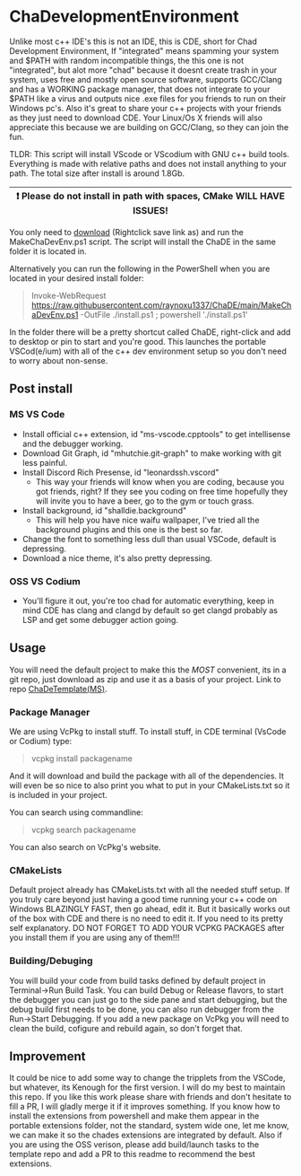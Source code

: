 # ChaDevelopmentEnvironment

Unlike most c++ IDE's this is not an IDE, this is CDE, short for Chad Development Environment, If "integrated" means spamming your system and $PATH with random incompatible things, the this one is not "integrated", but alot more "chad" because it doesnt create trash in your system, uses free and mostly open source software, supports GCC/Clang and has a WORKING package manager, that does not integrate to your $PATH like a virus and outputs nice .exe files for you friends to run on their Windows pc's. Also it's great to share your c++ projects with your friends as they just need to download CDE. Your Linux/Os X friends will also appreciate this because we are building on GCC/Clang, so they can join the fun.


TLDR:
This script will install VScode or VScodium with GNU c++ build tools. Everything is made with relative paths and does not install anything to your path. The total size after install is around 1.8Gb.

| :exclamation:  Please do not install in path with spaces, CMake WILL HAVE ISSUES!   |
|-------------------------------------------------------------------------------------|

You only need to [download](https://raw.githubusercontent.com/raynoxu1337/ChaDE/main/MakeChaDevEnv.ps1) (Rightclick save link as) and run the MakeChaDevEnv.ps1 script. The script will install the ChaDE in the same folder it is located in.

Alternatively you can run the following in the PowerShell when you are located in your desired install folder:
> Invoke-WebRequest https://raw.githubusercontent.com/raynoxu1337/ChaDE/main/MakeChaDevEnv.ps1 -OutFile ./install.ps1 ; powershell './install.ps1'

In the folder there will be a pretty shortcut called ChaDE, right-click and add to desktop or pin to start and you're good. This launches the portable VSCod(e/ium) with all of the c++ dev environment setup so you don't need to worry about non-sense.

## Post install
### MS VS Code
* Install official c++ extension, id "ms-vscode.cpptools" to get intellisense and the debugger working.
* Download Git Graph, id "mhutchie.git-graph" to make working with git less painful.
* Install Discord Rich Presense, id "leonardssh.vscord"
    * This way your friends will know when you are coding, because you got friends, right? If they see you coding on free time hopefully they will invite you to have a beer, go to the gym or touch grass.
* Install background, id "shalldie.background"
    * This will help you have nice waifu wallpaper, I've tried all the background plugins and this one is the best so far.
* Change the font to something less dull than usual VSCode, default is depressing.
* Download a nice theme, it's also pretty depressing.
### OSS VS Codium
* You'll figure it out, you're too chad for automatic everything, keep in mind CDE has clang and clangd by default so get clangd probably as LSP and get some debugger action going.
## Usage
You will need the default project to make this the *MOST* convenient, its in a git repo, just download as zip and use it as a basis of your project. Link to repo [ChaDeTemplate(MS)](https://github.com/raynoxu1337/ChDETemplateMS).
### Package Manager
We are using VcPkg to install stuff. To install stuff, in CDE terminal (VsCode or Codium) type:
> vcpkg install packagename

And it will download and build the package with all of the dependencies.
It will even be so nice to also print you what to put in your CMakeLists.txt so it is included in your project.

You can search using commandline:
> vcpkg search packagename

You can also search on VcPkg's website.

### CMakeLists
Default project already has CMakeLists.txt with all the needed stuff setup. If you truly care beyond just having a good time running your c++ code on Windows BLAZINGLY FAST, then go ahead, edit it. But it basically works out of the box with CDE and there is no need to edit it. If you need to its pretty self explanatory. DO NOT FORGET TO ADD YOUR VCPKG PACKAGES after you install them if you are using any of them!!!
### Building/Debuging
You will build your code from build tasks defined by default project in Terminal->Run Build Task. You can build Debug or Release flavors, to start the debugger you can just go to the side pane and start debugging, but the debug build first needs to be done, you can also run debugger from the Run->Start Debugging. If you add a new package on VcPkg you will need to clean the build, cofigure and rebuild again, so don't forget that.

## Improvement
It could be nice to add some way to change the tripplets from the VSCode, but whatever, its Kenough for the first version.
I will do my best to maintain this repo. If you like this work please share with friends and don't hesitate to fill a PR, I will gladly merge it if it improves something. If you know how to install the extensions from powershell and make them appear in the portable extensions folder, not the standard, system wide one, let me know, we can make it so the chades extensions are integrated by default. Also if you are using the OSS verison, please add build/launch tasks to the template repo and add a PR to this readme to recommend the best extensions.